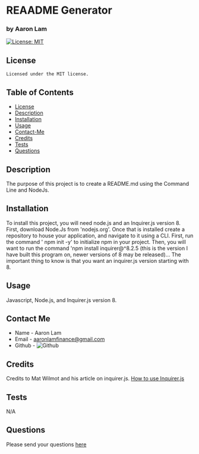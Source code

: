 
  # REAADME Generator
  ### by Aaron Lam


  [![License: MIT](https://img.shields.io/badge/License-MIT-yellow.svg)](https://opensource.org/licenses/MIT)
  ## License
    Licensed under the MIT license.


  ## Table of Contents
  * [License](#license)
  * [Description](#description)
  * [Installation](#instillation)
  * [Usage](#usage)
  * [Contact-Me](#contact-me)
  * [Credits](#credits)
  * [Tests](#tests)
  * [Questions](#questions)

  ## Description
  The purpose of this project is to create a README.md using the Command Line and NodeJs.

  ## Installation
  To install this project, you will need node.js and an Inquirer.js version 8. First, download Node.Js from 'nodejs.org'. Once that is installed  create a repository to house your application, and navigate to it using a CLI. First, run the command ' npm init -y' to initialize npm in your project. Then, you will want to run the command 'npm install inquirer@^8.2.5 (this is the version I have built this program on, newer versions of 8 may be released)... The important thing to know is that you want an inquirer.js version starting with 8.

  ## Usage
  Javascript, Node.js, and Inquirer.js version 8.
  
  ## Contact Me
  * Name - Aaron Lam
  * Email - aaronlamfinance@gmail.com
  * Github - ![Github](https://github.com/alam2tg)
  
  ## Credits
  Credits to Mat Wilmot and his article on inquirer.js. [How to use Inquirer.js](https://javascript.plainenglish.io/how-to-inquirer-js-c10a4e05ef1f)

  ## Tests
  N/A

  ## Questions
   Please send your questions [here](mailto:aaronlamfinance@gmail.com)
  